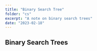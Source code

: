 ```yaml
---
title: "Binary Search Tree"
folder: "cs"
excerpt: "A note on binary search trees"
date: "2023-02-18"
---
```


## Binary Search Trees
